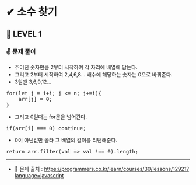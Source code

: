 # ✔ 소수 찾기
## 📌 LEVEL 1
### ✌ 문제 풀이
- 주어진 숫자만큼 2부터 시작하여 각 자리에 배열에 담는다.
- 그리고 2부터 시작하여 2,4,6,8... 배수에 해당하는 숫자는 0으로 바꿔준다.
- 3일땐 3,6,9,12...
<pre>
for(let j = i+i; j <= n; j+=i){
    arr[j] = 0; 
}
</pre>
- 그리고 0일때는 for문을 넘어간다.
<pre>
if(arr[i] === 0) continue;
</pre>
- 0이 아닌값만 골라 그 배열의 길이를 리턴해준다.
<pre>
return arr.filter(val => val !== 0).length;
</pre>

<hr>

- 📌 문제 출처 : https://programmers.co.kr/learn/courses/30/lessons/12921?language=javascript